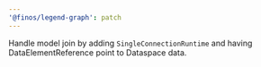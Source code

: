 ```yaml
---
'@finos/legend-graph': patch
---
```


Handle model join by adding `SingleConnectionRuntime` and having DataElementReference point to Dataspace data.
